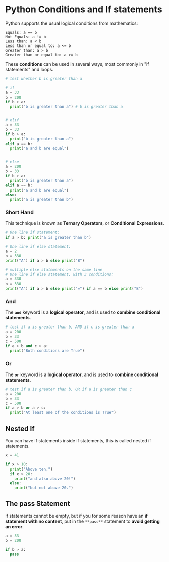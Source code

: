 # Python Conditions and If statements

Python supports the usual logical conditions from mathematics:

    Equals: a == b
    Not Equals: a != b
    Less than: a < b
    Less than or equal to: a <= b
    Greater than: a > b
    Greater than or equal to: a >= b

These **conditions** can be used in several ways, most commonly in "if statements" and loops.

```py
# test whether b is greater than a

# if
a = 33
b = 200
if b > a:
  print("b is greater than a") # b is greater than a


# elif
a = 33
b = 33
if b > a:
  print("b is greater than a")
elif a == b:
  print("a and b are equal")


# else
a = 200
b = 33
if b > a:
  print("b is greater than a")
elif a == b:
  print("a and b are equal")
else:
  print("a is greater than b")
```

### Short Hand

This technique is known as **Ternary Operators**, or **Conditional Expressions**.

```py
# One line if statement:
if a > b: print("a is greater than b")

# One line if else statement:
a = 2
b = 330
print("A") if a > b else print("B") 

# multiple else statements on the same line
# One line if else statement, with 3 conditions:
a = 330
b = 330
print("A") if a > b else print("=") if a == b else print("B") 
```

### And

The **`and`** keyword is a **logical operator**, and is used to **combine conditional statements**.

```py
# test if a is greater than b, AND if c is greater than a
a = 200
b = 33
c = 500
if a > b and c > a:
  print("Both conditions are True")
```

### Or

The **`or`** keyword is a **logical operator**, and is used to **combine conditional statements**.

```py
# test if a is greater than b, OR if a is greater than c
a = 200
b = 33
c = 500
if a > b or a > c:
  print("At least one of the conditions is True")
```

## Nested If

You can have if statements inside if statements, this is called nested if statements.

```py
x = 41

if x > 10:
  print("Above ten,")
  if x > 20:
    print("and also above 20!")
  else:
    print("but not above 20.") 
```
## The pass Statement

if statements cannot be empty, but if you for some reason have an **if statement with no content**, put in the `**pass**` statement to **avoid getting an error**.


```py
a = 33
b = 200

if b > a:
  pass
```

